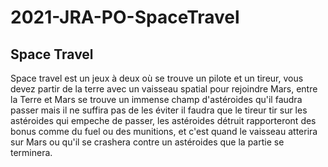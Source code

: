 # 2021-JRA-PO-SpaceTravel

## Space Travel

Space travel est un jeux à deux où se trouve un pilote et un tireur, vous devez partir de la terre avec un vaisseau spatial pour rejoindre Mars, entre la Terre et Mars se trouve un immense champ d'astéroides qu'il faudra passer mais il ne suffira pas de les éviter il faudra que le tireur tir sur les astéroides qui empeche de passer, les astéroides détruit rapporteront des bonus comme du fuel ou des munitions, et c'est quand le vaisseau atterira sur Mars ou qu'il se crashera contre un astéroides que la partie se terminera.


